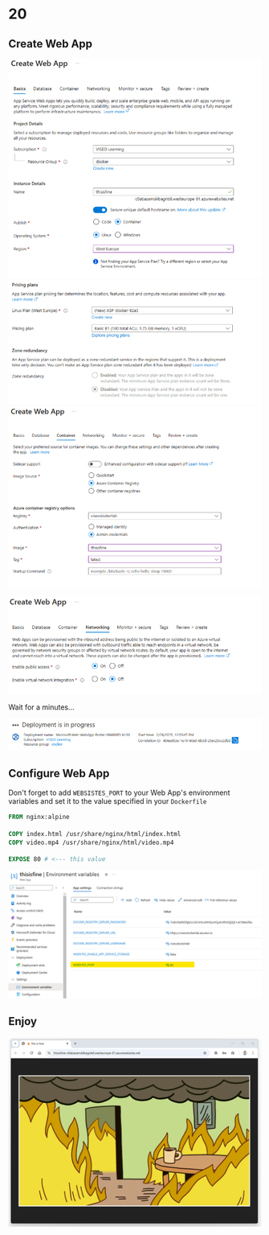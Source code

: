 # 20

## Create Web App

![./images/1.png](./images/1.png)
![./images/2.png](./images/2.png)
![./images/3.png](./images/3.png)

![./images/4.png](./images/4.png)

Wait for a minutes...

![./images/5.png](./images/5.png)

## Configure Web App

Don't forget to add `WEBSISTES_PORT` to your Web App's environment variables and set it to the value specified in your `Dockerfile`

```dockerfile
FROM nginx:alpine

COPY index.html /usr/share/nginx/html/index.html
COPY video.mp4 /usr/share/nginx/html/video.mp4

EXPOSE 80 # <--- this value
```

![./images/6.png](./images/6.png)

## Enjoy

![./images/7.png](./images/7.png)
